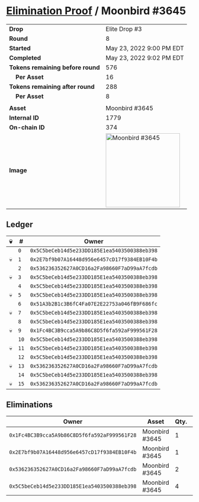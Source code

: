 # [Elimination Proof](./readme.md) / Moonbird #3645

|||
|---|---|
| **Drop** | Elite Drop #3 |
| **Round** | 8 |
| **Started** | May 23, 2022 9:00 PM EDT |
| **Completed** | May 23, 2022 9:02 PM EDT |
| **Tokens remaining before round** | 576 |
| **&nbsp;&nbsp;&nbsp;&nbsp;Per Asset** | 16 |
| **Tokens remaining after round** | 288 |
| **&nbsp;&nbsp;&nbsp;&nbsp;Per Asset** | 8 |
| | |
| **Asset** | Moonbird #3645 |
| **Internal ID** | 1779 |
| **On-chain ID** | 374 |
| **Image** | <img src="https://tcdn.blokpax.com/9648a5d9-181e-4a18-b5da-374de087ba1e/2c8228c4ca44f568ff81c1372ca35136dce6515b36cc5f91f04038b7f5c8f26f.png" height="200" alt="Moonbird #3645" /> |

## Ledger

| 💀 | # | Owner |
| --- | --- | --- |
|  | `0` | `0x5C5beCeb14d5e233DD185E1ea5403500388eb398` |
| 💀 | `1` | `0x2E7bf9b07A16448d956e6457cD17f9384EB10F4b` |
|  | `2` | `0x536236352627A0CD16a2Fa98660F7aD99aA7fcdb` |
| 💀 | `3` | `0x5C5beCeb14d5e233DD185E1ea5403500388eb398` |
|  | `4` | `0x5C5beCeb14d5e233DD185E1ea5403500388eb398` |
| 💀 | `5` | `0x5C5beCeb14d5e233DD185E1ea5403500388eb398` |
|  | `6` | `0x51A3b2B1c3B6fC4Fa07E2E22753a046fB9F686fc` |
| 💀 | `7` | `0x5C5beCeb14d5e233DD185E1ea5403500388eb398` |
|  | `8` | `0x5C5beCeb14d5e233DD185E1ea5403500388eb398` |
| 💀 | `9` | `0x1Fc4BC3B9cca5A9b86C8D5f6fa592aF999561F28` |
|  | `10` | `0x5C5beCeb14d5e233DD185E1ea5403500388eb398` |
| 💀 | `11` | `0x5C5beCeb14d5e233DD185E1ea5403500388eb398` |
|  | `12` | `0x5C5beCeb14d5e233DD185E1ea5403500388eb398` |
| 💀 | `13` | `0x536236352627A0CD16a2Fa98660F7aD99aA7fcdb` |
|  | `14` | `0x5C5beCeb14d5e233DD185E1ea5403500388eb398` |
| 💀 | `15` | `0x536236352627A0CD16a2Fa98660F7aD99aA7fcdb` |


## Eliminations

| Owner | Asset | Qty. | Transaction |
| --- | --- | --- | --- |
| `0x1Fc4BC3B9cca5A9b86C8D5f6fa592aF999561F28` | Moonbird #3645 | 1 | [Polygonscan](https://polygonscan.com/tx/0xf2962a47d1bf3bca6bfd91fd0ac66943a49e6db6dd3b08ef1b39b373cb635dc3) |
| `0x2E7bf9b07A16448d956e6457cD17f9384EB10F4b` | Moonbird #3645 | 1 | [Polygonscan](https://polygonscan.com/tx/0xef8e3994340eb09606e1d5b348e42f3fec607e1180d42797fdcdcd0b86bcfe60) |
| `0x536236352627A0CD16a2Fa98660F7aD99aA7fcdb` | Moonbird #3645 | 2 | [Polygonscan](https://polygonscan.com/tx/0xa6462393fe61a764994c4b2fdc1f0b574e54d1c0e30f1707688fff5c85fba2ca) |
| `0x5C5beCeb14d5e233DD185E1ea5403500388eb398` | Moonbird #3645 | 4 | [Polygonscan](https://polygonscan.com/tx/0xba22de4e9278e1afb8facce0ac9071c4eb5cde8d82e52bf3e519e80999bea98b) |

